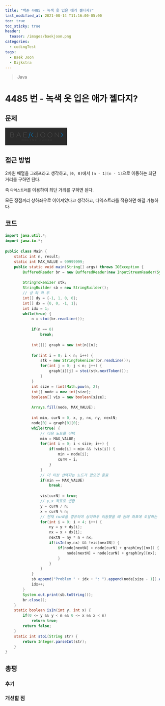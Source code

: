 ```yaml
---
title: "백준 4485 - 녹색 옷 입은 애가 젤다지?"
last_modified_at: 2021-08-14 T11:16:00-05:00
toc: true
toc_sticky: true
header:
  teaser: /images/baekjoon.png
categories:
  - codingTest
tags:
  - Baek Joon
  - Dijkstra
---
```


> Java

# 4485 번 - 녹색 옷 입은 애가 젤다지?

## 문제

[<img src="/images/baekjoon.png" width="40%" height="40%">](https://www.acmicpc.net/problem/4485)

## 접근 방법

2차원 배열을 그래프라고 생각하고, `[0, 0]`에서 `[n - 1][n - 1]`으로 이동하는 최단 거리를 구하면 된다.  

즉 `다익스트라`를 이용하여 최단 거리를 구하면 된다.

모든 정점끼리 상하좌우로 이어져있다고 생각하고, 다익스트라를 적용하면 해결 가능하다.

## 코드

```java
import java.util.*;
import java.io.*;

public class Main {
	static int n, result;
	static int MAX_VALUE = 99999999;
	public static void main(String[] args) throws IOException {
		BufferedReader br = new BufferedReader(new InputStreamReader(System.in));
    	
		StringTokenizer stk;
		StringBuilder sb = new StringBuilder();
		// 상 하 좌 우
		int[] dy = {-1, 1, 0, 0};
		int[] dx = {0, 0, -1, 1};
		int idx = 1;
		while(true) {
			n = stoi(br.readLine());
			
			if(n == 0)
				break;
			
			int[][] graph = new int[n][n];
			
			for(int i = 0; i < n; i++) {
				stk = new StringTokenizer(br.readLine());
				for(int j = 0; j < n; j++) {
					graph[i][j] = stoi(stk.nextToken());
				}
			}
			int size = (int)Math.pow(n, 2);
			int[] node = new int[size];
			boolean[] vis = new boolean[size];
			
			Arrays.fill(node, MAX_VALUE);
			
			int min, curN = 0, x, y, nx, ny, nextN;
			node[0] = graph[0][0];
			while(true) {
				// 다음 노드를 선택
				min = MAX_VALUE;
				for(int i = 0; i < size; i++) {
					if(node[i] < min && !vis[i]) {
						min = node[i];
						curN = i;
					}
				}
				// 더 이상 선택되는 노드가 없으면 종료
				if(min == MAX_VALUE)
					break;
				
				vis[curN] = true;
				// y,x 좌표로 변환
				y = curN / n;
				x = curN % n;
				// 현재 curN을 경유하여 상하좌우 이동했을 때 원래 좌표에 도달하는 비용보다 더 낮을 때
				for(int i = 0; i < 4; i++) {
					ny = y + dy[i];
					nx = x + dx[i];
					nextN = ny * n + nx;
					if(isIn(ny,nx) && !vis[nextN]) {
						if(node[nextN] > node[curN] + graph[ny][nx]) {
							node[nextN] = node[curN] + graph[ny][nx];
						}
					}
				}
			}
			sb.append("Problem " + idx + ": ").append(node[size - 1]).append("\n");
			idx++;
		}
    	System.out.print(sb.toString());
    	br.close();
	}
	static boolean isIn(int y, int x) {
		if(0 <= y && y < n && 0 <= x && x < n)
			return true;
		return false;
	}
	static int stoi(String str) {
    	return Integer.parseInt(str);
    }
}
```

## 총평

### 후기

### 개선할 점

<!-- ★
<img src="/images/codingTest/bj/문제번호.PNG" width="40%" height="40%">

-->
